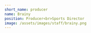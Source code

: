```yaml
---
short_name: producer
name: Brainy
position: Producer<br>Sports Director
image: /assets/images/staff/brainy.png
---
```

